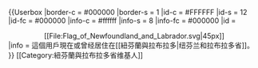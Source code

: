 {{Userbox
  |border-c = #000000
  |border-s = 1
  |id-c     = #FFFFFF
  |id-s     = 12
  |id-fc    = #000000
  |info-c   = #ffffff
  |info-s   = 8
  |info-fc  = #000000
  |id       = <center>[[File:Flag_of_Newfoundland_and_Labrador.svg|45px]]</center>
  |info     = 這個用戶現在或曾经居住在[[紐芬蘭與拉布拉多|纽芬兰和拉布拉多省]]。
}}
<includeonly>[[Category:紐芬蘭與拉布拉多省维基人]]</includeonly>